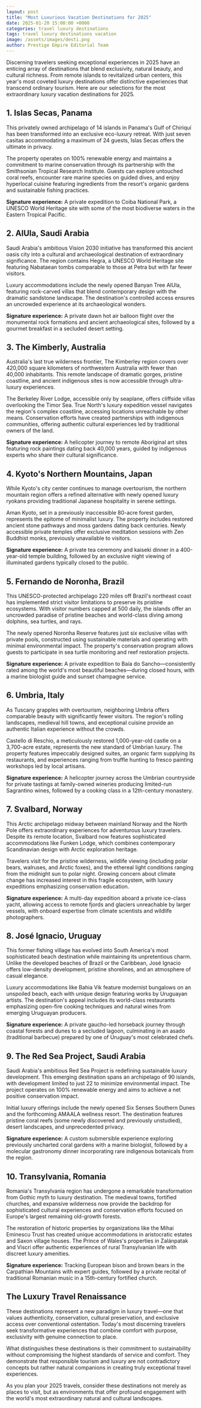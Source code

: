 ```yaml
---
layout: post
title: "Most Luxurious Vacation Destinations for 2025"
date: 2025-01-20 15:00:00 +0000
categories: travel luxury destinations
tags: travel luxury destinations vacation
image: /assets/images/desti.png
author: Prestige Empire Editorial Team
---
```


Discerning travelers seeking exceptional experiences in 2025 have an enticing array of destinations that blend exclusivity, natural beauty, and cultural richness. From remote islands to revitalized urban centers, this year's most coveted luxury destinations offer distinctive experiences that transcend ordinary tourism. Here are our selections for the most extraordinary luxury vacation destinations for 2025.

## 1. Islas Secas, Panama

This privately owned archipelago of 14 islands in Panama's Gulf of Chiriquí has been transformed into an exclusive eco-luxury retreat. With just seven casitas accommodating a maximum of 24 guests, Islas Secas offers the ultimate in privacy.

The property operates on 100% renewable energy and maintains a commitment to marine conservation through its partnership with the Smithsonian Tropical Research Institute. Guests can explore untouched coral reefs, encounter rare marine species on guided dives, and enjoy hyperlocal cuisine featuring ingredients from the resort's organic gardens and sustainable fishing practices.

**Signature experience:** A private expedition to Coiba National Park, a UNESCO World Heritage site with some of the most biodiverse waters in the Eastern Tropical Pacific.

## 2. AlUla, Saudi Arabia

Saudi Arabia's ambitious Vision 2030 initiative has transformed this ancient oasis city into a cultural and archaeological destination of extraordinary significance. The region contains Hegra, a UNESCO World Heritage site featuring Nabataean tombs comparable to those at Petra but with far fewer visitors.

Luxury accommodations include the newly opened Banyan Tree AlUla, featuring rock-carved villas that blend contemporary design with the dramatic sandstone landscape. The destination's controlled access ensures an uncrowded experience at its archaeological wonders.

**Signature experience:** A private dawn hot air balloon flight over the monumental rock formations and ancient archaeological sites, followed by a gourmet breakfast in a secluded desert setting.

## 3. The Kimberly, Australia

Australia's last true wilderness frontier, The Kimberley region covers over 420,000 square kilometers of northwestern Australia with fewer than 40,000 inhabitants. This remote landscape of dramatic gorges, pristine coastline, and ancient indigenous sites is now accessible through ultra-luxury experiences.

The Berkeley River Lodge, accessible only by seaplane, offers cliffside villas overlooking the Timor Sea. True North's luxury expedition vessel navigates the region's complex coastline, accessing locations unreachable by other means. Conservation efforts have created partnerships with indigenous communities, offering authentic cultural experiences led by traditional owners of the land.

**Signature experience:** A helicopter journey to remote Aboriginal art sites featuring rock paintings dating back 40,000 years, guided by indigenous experts who share their cultural significance.

## 4. Kyoto's Northern Mountains, Japan

While Kyoto's city center continues to manage overtourism, the northern mountain region offers a refined alternative with newly opened luxury ryokans providing traditional Japanese hospitality in serene settings.

Aman Kyoto, set in a previously inaccessible 80-acre forest garden, represents the epitome of minimalist luxury. The property includes restored ancient stone pathways and moss gardens dating back centuries. Newly accessible private temples offer exclusive meditation sessions with Zen Buddhist monks, previously unavailable to visitors.

**Signature experience:** A private tea ceremony and kaiseki dinner in a 400-year-old temple building, followed by an exclusive night viewing of illuminated gardens typically closed to the public.

## 5. Fernando de Noronha, Brazil

This UNESCO-protected archipelago 220 miles off Brazil's northeast coast has implemented strict visitor limitations to preserve its pristine ecosystems. With visitor numbers capped at 500 daily, the islands offer an uncrowded paradise of pristine beaches and world-class diving among dolphins, sea turtles, and rays.

The newly opened Noronha Reserve features just six exclusive villas with private pools, constructed using sustainable materials and operating with minimal environmental impact. The property's conservation program allows guests to participate in sea turtle monitoring and reef restoration projects.

**Signature experience:** A private expedition to Baía do Sancho—consistently rated among the world's most beautiful beaches—during closed hours, with a marine biologist guide and sunset champagne service.

## 6. Umbria, Italy

As Tuscany grapples with overtourism, neighboring Umbria offers comparable beauty with significantly fewer visitors. The region's rolling landscapes, medieval hill towns, and exceptional cuisine provide an authentic Italian experience without the crowds.

Castello di Reschio, a meticulously restored 1,000-year-old castle on a 3,700-acre estate, represents the new standard of Umbrian luxury. The property features impeccably designed suites, an organic farm supplying its restaurants, and experiences ranging from truffle hunting to fresco painting workshops led by local artisans.

**Signature experience:** A helicopter journey across the Umbrian countryside for private tastings at family-owned wineries producing limited-run Sagrantino wines, followed by a cooking class in a 12th-century monastery.

## 7. Svalbard, Norway

This Arctic archipelago midway between mainland Norway and the North Pole offers extraordinary experiences for adventurous luxury travelers. Despite its remote location, Svalbard now features sophisticated accommodations like Funken Lodge, which combines contemporary Scandinavian design with Arctic exploration heritage.

Travelers visit for the pristine wilderness, wildlife viewing (including polar bears, walruses, and Arctic foxes), and the ethereal light conditions ranging from the midnight sun to polar night. Growing concern about climate change has increased interest in this fragile ecosystem, with luxury expeditions emphasizing conservation education.

**Signature experience:** A multi-day expedition aboard a private ice-class yacht, allowing access to remote fjords and glaciers unreachable by larger vessels, with onboard expertise from climate scientists and wildlife photographers.

## 8. José Ignacio, Uruguay

This former fishing village has evolved into South America's most sophisticated beach destination while maintaining its unpretentious charm. Unlike the developed beaches of Brazil or the Caribbean, José Ignacio offers low-density development, pristine shorelines, and an atmosphere of casual elegance.

Luxury accommodations like Bahia Vik feature modernist bungalows on an unspoiled beach, each with unique design featuring works by Uruguayan artists. The destination's appeal includes its world-class restaurants emphasizing open-fire cooking techniques and natural wines from emerging Uruguayan producers.

**Signature experience:** A private gaucho-led horseback journey through coastal forests and dunes to a secluded lagoon, culminating in an asado (traditional barbecue) prepared by one of Uruguay's most celebrated chefs.

## 9. The Red Sea Project, Saudi Arabia

Saudi Arabia's ambitious Red Sea Project is redefining sustainable luxury development. This emerging destination spans an archipelago of 90 islands, with development limited to just 22 to minimize environmental impact. The project operates on 100% renewable energy and aims to achieve a net positive conservation impact.

Initial luxury offerings include the newly opened Six Senses Southern Dunes and the forthcoming AMAALA wellness resort. The destination features pristine coral reefs (some newly discovered and previously unstudied), desert landscapes, and unprecedented privacy.

**Signature experience:** A custom submersible experience exploring previously uncharted coral gardens with a marine biologist, followed by a molecular gastronomy dinner incorporating rare indigenous botanicals from the region.

## 10. Transylvania, Romania

Romania's Transylvania region has undergone a remarkable transformation from Gothic myth to luxury destination. The medieval towns, fortified churches, and expansive wilderness now provide the backdrop for sophisticated cultural experiences and conservation efforts focused on Europe's largest remaining old-growth forests.

The restoration of historic properties by organizations like the Mihai Eminescu Trust has created unique accommodations in aristocratic estates and Saxon village houses. The Prince of Wales's properties in Zalánpatak and Viscri offer authentic experiences of rural Transylvanian life with discreet luxury amenities.

**Signature experience:** Tracking European bison and brown bears in the Carpathian Mountains with expert guides, followed by a private recital of traditional Romanian music in a 15th-century fortified church.

## The Luxury Travel Renaissance

These destinations represent a new paradigm in luxury travel—one that values authenticity, conservation, cultural preservation, and exclusive access over conventional ostentation. Today's most discerning travelers seek transformative experiences that combine comfort with purpose, exclusivity with genuine connection to place.

What distinguishes these destinations is their commitment to sustainability without compromising the highest standards of service and comfort. They demonstrate that responsible tourism and luxury are not contradictory concepts but rather natural companions in creating truly exceptional travel experiences.

As you plan your 2025 travels, consider these destinations not merely as places to visit, but as environments that offer profound engagement with the world's most extraordinary natural and cultural landscapes.